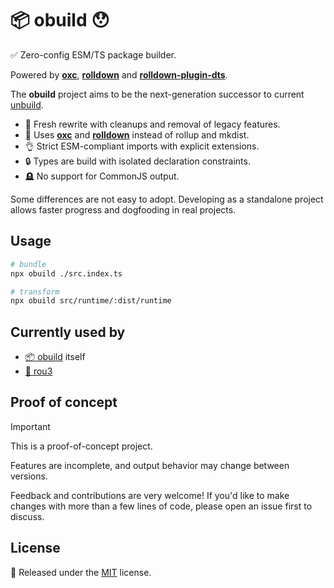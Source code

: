 # 📦 obuild 😯

✅ Zero-config ESM/TS package builder.

Powered by [**oxc**](https://oxc.rs/), [**rolldown**](https://rolldown.rs/) and [**rolldown-plugin-dts**](https://github.com/sxzz/rolldown-plugin-dts).

The **obuild** project aims to be the next-generation successor to current [unbuild](https://github.com/unjs/unbuild).

- 🌱 Fresh rewrite with cleanups and removal of legacy features.
- 🚀 Uses [**oxc**](https://oxc.rs/) and [**rolldown**](https://rolldown.rs/) instead of rollup and mkdist.
- 👌 Strict ESM-compliant imports with explicit extensions.
- 🔒 Types are build with isolated declaration constraints.
- 🪦 No support for CommonJS output.

Some differences are not easy to adopt. Developing as a standalone project allows faster progress and dogfooding in real projects.

## Usage

```sh
# bundle
npx obuild ./src.index.ts

# transform
npx obuild src/runtime/:dist/runtime
```

## Currently used by

- [📦 obuild](https://github.com/unjs/obuild/) itself
- [🌳 rou3](https://github.com/h3js/rou3/)

## Proof of concept

> [!IMPORTANT]
>
> This is a proof-of-concept project.
>
> Features are incomplete, and output behavior may change between versions.
>
> Feedback and contributions are very welcome! If you'd like to make changes with more than a few lines of code, please open an issue first to discuss.

## License

💛 Released under the [MIT](./LICENSE) license.
